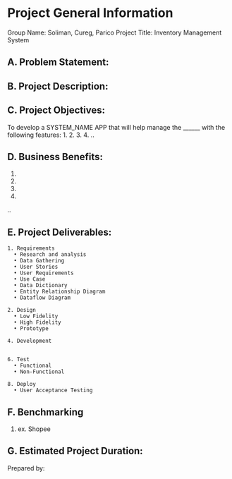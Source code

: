 # Project General Information

Group Name: Soliman, Cureg, Parico
Project Title: Inventory Management System

## A. Problem Statement:


## B. Project Description:


## C. Project Objectives:

To develop a SYSTEM_NAME APP that will help manage the ______ with the following features:
1.
2.
3.
4.
..


## D. Business Benefits:
1. 
2. 
3. 
4. 
..

## E. Project Deliverables:
    1. Requirements
      • Research and analysis
      • Data Gathering
      • User Stories
      • User Requirements
      • Use Case
      • Data Dictionary
      • Entity Relationship Diagram
      • Dataflow Diagram
    
    2. Design
      • Low Fidelity
      • High Fidelity
      • Prototype
    
    4. Development
       
    
    6. Test
      • Functional
      • Non-Functional
    
    8. Deploy
      • User Acceptance Testing

## F. Benchmarking
  1. ex. Shopee

## G. Estimated Project Duration:


Prepared by:
